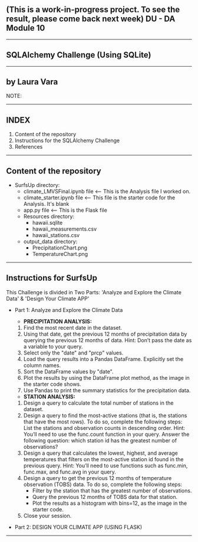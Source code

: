 (This is a work-in-progress project. To see the result, please come back next week)
DU - DA Module 10
--------------------------------
--------------------------------
SQLAlchemy Challenge (Using SQLite)
--------------------------------
--------------------------------
by Laura Vara
--------------------------------
NOTE: 

---------------------------------
INDEX
---------------------------------
1. Content of the repository
2. Instructions for the SQLAlchemy Challenge
3. References

---------------------------------
Content of the repository
---------------------------------
- SurfsUp directory:
    - climate_LMVSFinal.ipynb file <-- This is the Analysis file I worked on.
    - climate_starter.ipynb file <-- This file is the starter code for the Analysis. It's blank
    - app.py file <-- This is the Flask file
    - Resources directory:
      - hawaii.sqlite
      - hawaii_measurements.csv
      - hawaii_stations.csv
    - output_data directory:
      - PrecipitationChart.png
      - TemperatureChart.png

----------------------------------
Instructions for SurfsUp
----------------------------------
This Challenge is divided in Two Parts: 'Analyze and Explore the Climate Data' & 'Design Your Climate APP'
- Part 1: Analyze and Explore the Climate Data
    - **PRECIPITATION ANALYSIS:**
    1. Find the most recent date in the dataset.
    2. Using that date, get the previous 12 months of precipitation data by querying the previous 12 months of data.
Hint: Don’t pass the date as a variable to your query.
    3. Select only the "date" and "prcp" values.
    4. Load the query results into a Pandas DataFrame. Explicitly set the column names.
    5. Sort the DataFrame values by "date".
    6. Plot the results by using the DataFrame plot method, as the image in the starter code shows.
    7. Use Pandas to print the summary statistics for the precipitation data.

    - **STATION ANALYSIS:**
    1. Design a query to calculate the total number of stations in the dataset.
    2. Design a query to find the most-active stations (that is, the stations that have the most rows). To do so, complete the following steps:
List the stations and observation counts in descending order.
Hint: You’ll need to use the func.count function in your query.
Answer the following question: which station id has the greatest number of observations?
    3. Design a query that calculates the lowest, highest, and average temperatures that filters on the most-active station id found in the previous query.
Hint: You’ll need to use functions such as func.min, func.max, and func.avg in your query.
    4. Design a query to get the previous 12 months of temperature observation (TOBS) data. To do so, complete the following steps:
        * Filter by the station that has the greatest number of observations.
        * Query the previous 12 months of TOBS data for that station.
        * Plot the results as a histogram with bins=12, as the image in the starter code.
    5. Close your session.
  
* Part 2: DESIGN YOUR CLIMATE APP  (USING FLASK)

----------------------------------------

